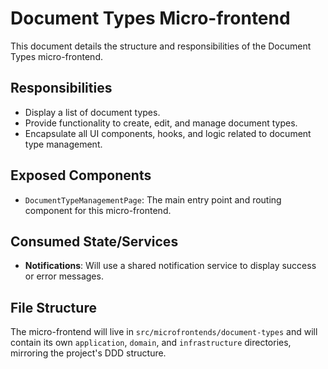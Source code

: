 # Document Types Micro-frontend

This document details the structure and responsibilities of the Document Types micro-frontend.

## Responsibilities
- Display a list of document types.
- Provide functionality to create, edit, and manage document types.
- Encapsulate all UI components, hooks, and logic related to document type management.

## Exposed Components
- `DocumentTypeManagementPage`: The main entry point and routing component for this micro-frontend.

## Consumed State/Services
- **Notifications**: Will use a shared notification service to display success or error messages.

## File Structure
The micro-frontend will live in `src/microfrontends/document-types` and will contain its own `application`, `domain`, and `infrastructure` directories, mirroring the project's DDD structure.

